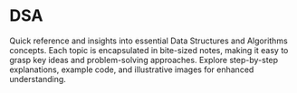 # DSA
Quick reference and insights into essential Data Structures and Algorithms concepts. Each topic is encapsulated in bite-sized notes, making it easy to grasp key ideas and problem-solving approaches. Explore step-by-step explanations, example code, and illustrative images for enhanced understanding.
